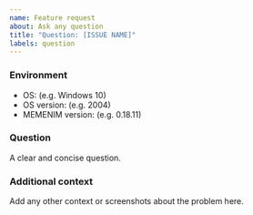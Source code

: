 ```yaml
---
name: Feature request
about: Ask any question
title: "Question: [ISSUE NAME]"
labels: question
---
```


### **Environment**

- OS: (e.g. Windows 10)
- OS version: (e.g. 2004)
- MEMENIM version: (e.g. 0.18.11)

### **Question**

A clear and concise question.

### **Additional context**

Add any other context or screenshots about the problem here.

